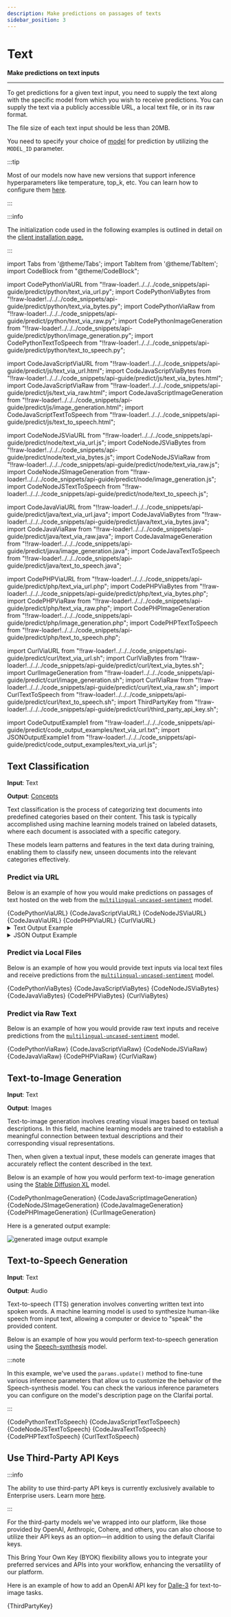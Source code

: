 ```yaml
---
description: Make predictions on passages of texts
sidebar_position: 3
---
```


# Text

**Make predictions on text inputs**
<hr />

To get predictions for a given text input, you need to supply the text along with the specific model from which you wish to receive predictions. You can supply the text via a publicly accessible URL, a local text file, or in its raw format. 

The file size of each text input should be less than 20MB.

You need to specify your choice of [model](https://clarifai.com/explore/models?filterData=%5B%7B%22field%22%3A%22input_fields%22%2C%22value%22%3A%5B%22text%22%5D%7D%5D&page=1&perPage=24) for prediction by utilizing the `MODEL_ID` parameter.

:::tip

Most of our models now have new versions that support inference hyperparameters like temperature, top_k, etc. You can learn how to configure them [here](https://docs.clarifai.com/api-guide/predict/llms/#use-hyperparameters-to-customize-llms). 

:::

:::info

The initialization code used in the following examples is outlined in detail on the [client installation page.](https://docs.clarifai.com/api-guide/api-overview/api-clients/#client-installation-instructions)

:::

import Tabs from '@theme/Tabs';
import TabItem from '@theme/TabItem';
import CodeBlock from "@theme/CodeBlock";

import CodePythonViaURL from "!!raw-loader!../../../code_snippets/api-guide/predict/python/text_via_url.py";
import CodePythonViaBytes from "!!raw-loader!../../../code_snippets/api-guide/predict/python/text_via_bytes.py";
import CodePythonViaRaw from "!!raw-loader!../../../code_snippets/api-guide/predict/python/text_via_raw.py";
import CodePythonImageGeneration from "!!raw-loader!../../../code_snippets/api-guide/predict/python/image_generation.py";
import CodePythonTextToSpeech from "!!raw-loader!../../../code_snippets/api-guide/predict/python/text_to_speech.py";

import CodeJavaScriptViaURL from "!!raw-loader!../../../code_snippets/api-guide/predict/js/text_via_url.html";
import CodeJavaScriptViaBytes from "!!raw-loader!../../../code_snippets/api-guide/predict/js/text_via_bytes.html";
import CodeJavaScriptViaRaw from "!!raw-loader!../../../code_snippets/api-guide/predict/js/text_via_raw.html";
import CodeJavaScriptImageGeneration from "!!raw-loader!../../../code_snippets/api-guide/predict/js/image_generation.html";
import CodeJavaScriptTextToSpeech from "!!raw-loader!../../../code_snippets/api-guide/predict/js/text_to_speech.html";

import CodeNodeJSViaURL from "!!raw-loader!../../../code_snippets/api-guide/predict/node/text_via_url.js";
import CodeNodeJSViaBytes from "!!raw-loader!../../../code_snippets/api-guide/predict/node/text_via_bytes.js";
import CodeNodeJSViaRaw from "!!raw-loader!../../../code_snippets/api-guide/predict/node/text_via_raw.js";
import CodeNodeJSImageGeneration from "!!raw-loader!../../../code_snippets/api-guide/predict/node/image_generation.js";
import CodeNodeJSTextToSpeech from "!!raw-loader!../../../code_snippets/api-guide/predict/node/text_to_speech.js";

import CodeJavaViaURL from "!!raw-loader!../../../code_snippets/api-guide/predict/java/text_via_url.java";
import CodeJavaViaBytes from "!!raw-loader!../../../code_snippets/api-guide/predict/java/text_via_bytes.java";
import CodeJavaViaRaw from "!!raw-loader!../../../code_snippets/api-guide/predict/java/text_via_raw.java";
import CodeJavaImageGeneration from "!!raw-loader!../../../code_snippets/api-guide/predict/java/image_generation.java";
import CodeJavaTextToSpeech from "!!raw-loader!../../../code_snippets/api-guide/predict/java/text_to_speech.java";

import CodePHPViaURL from "!!raw-loader!../../../code_snippets/api-guide/predict/php/text_via_url.php";
import CodePHPViaBytes from "!!raw-loader!../../../code_snippets/api-guide/predict/php/text_via_bytes.php";
import CodePHPViaRaw from "!!raw-loader!../../../code_snippets/api-guide/predict/php/text_via_raw.php";
import CodePHPImageGeneration from "!!raw-loader!../../../code_snippets/api-guide/predict/php/image_generation.php";
import CodePHPTextToSpeech from "!!raw-loader!../../../code_snippets/api-guide/predict/php/text_to_speech.php";

import CurlViaURL from "!!raw-loader!../../../code_snippets/api-guide/predict/curl/text_via_url.sh";
import CurlViaBytes from "!!raw-loader!../../../code_snippets/api-guide/predict/curl/text_via_bytes.sh";
import CurlImageGeneration from "!!raw-loader!../../../code_snippets/api-guide/predict/curl/image_generation.sh";
import CurlViaRaw from "!!raw-loader!../../../code_snippets/api-guide/predict/curl/text_via_raw.sh";
import CurlTextToSpeech from "!!raw-loader!../../../code_snippets/api-guide/predict/curl/text_to_speech.sh";
import ThirdPartyKey from "!!raw-loader!../../../code_snippets/api-guide/predict/curl/third_party_api_key.sh";

import CodeOutputExample1 from "!!raw-loader!../../../code_snippets/api-guide/predict/code_output_examples/text_via_url.txt";
import JSONOutputExample1 from "!!raw-loader!../../../code_snippets/api-guide/predict/code_output_examples/text_via_url.js";

## Text Classification

**Input**: Text

**Output**: [Concepts](https://docs.clarifai.com/portal-guide/concepts/create-get-update-delete)

Text classification is the process of categorizing text documents into predefined categories based on their content. This task is typically accomplished using machine learning models trained on labeled datasets, where each document is associated with a specific category. 

These models learn patterns and features in the text data during training, enabling them to classify new, unseen documents into the relevant categories effectively.

### Predict via URL 

Below is an example of how you would make predictions on passages of text hosted on the web from the [`multilingual-uncased-sentiment`](https://clarifai.com/nlptownres/text-classification/models/multilingual-uncased-sentiment) model. 

<Tabs>
<TabItem value="python" label="Python">
    <CodeBlock className="language-python">{CodePythonViaURL}</CodeBlock>
</TabItem>

<TabItem value="js_rest" label="JavaScript (REST)">
   <CodeBlock className="language-javascript">{CodeJavaScriptViaURL}</CodeBlock>
</TabItem>

<TabItem value="nodejs" label="NodeJS">
   <CodeBlock className="language-javascript">{CodeNodeJSViaURL}</CodeBlock>
</TabItem>

<TabItem value="java" label="Java">
   <CodeBlock className="language-java">{CodeJavaViaURL}</CodeBlock>
</TabItem>

<TabItem value="php" label="PHP">
   <CodeBlock className="language-php">{CodePHPViaURL}</CodeBlock>
</TabItem>

<TabItem value="curl" label="cURL">
    <CodeBlock className="language-bash">{CurlViaURL}</CodeBlock>
</TabItem>

</Tabs>

<details>
  <summary>Text Output Example</summary>
    <CodeBlock className="language-text">{CodeOutputExample1}</CodeBlock>
</details>

<details>
  <summary>JSON Output Example</summary>
    <CodeBlock className="language-javascript">{JSONOutputExample1}</CodeBlock>
</details>

### Predict via Local Files

Below is an example of how you would provide text inputs via local text files and receive predictions from the [`multilingual-uncased-sentiment`](https://clarifai.com/nlptownres/text-classification/models/multilingual-uncased-sentiment) model. 

<Tabs>

<TabItem value="python" label="Python">
    <CodeBlock className="language-python">{CodePythonViaBytes}</CodeBlock>
</TabItem>

<TabItem value="js_rest" label="JavaScript (REST)">
   <CodeBlock className="language-javascript">{CodeJavaScriptViaBytes}</CodeBlock>
</TabItem>

<TabItem value="nodejs" label="NodeJS">
   <CodeBlock className="language-javascript">{CodeNodeJSViaBytes}</CodeBlock>
</TabItem>

<TabItem value="java" label="Java">
    <CodeBlock className="language-java">{CodeJavaViaBytes}</CodeBlock>
</TabItem>

<TabItem value="php" label="PHP">
    <CodeBlock className="language-php">{CodePHPViaBytes}</CodeBlock>
</TabItem>

<TabItem value="curl" label="cURL">
    <CodeBlock className="language-bash">{CurlViaBytes}</CodeBlock>
</TabItem>

</Tabs>


### Predict via Raw Text

Below is an example of how you would provide raw text inputs and receive predictions from the [`multilingual-uncased-sentiment`](https://clarifai.com/nlptownres/text-classification/models/multilingual-uncased-sentiment) model. 

<Tabs>
<TabItem value="python" label="Python">
    <CodeBlock className="language-python">{CodePythonViaRaw}</CodeBlock>
</TabItem>

<TabItem value="js_rest" label="JavaScript (REST)">
   <CodeBlock className="language-javascript">{CodeJavaScriptViaRaw}</CodeBlock>
</TabItem>

<TabItem value="nodejs" label="NodeJS">
   <CodeBlock className="language-javascript">{CodeNodeJSViaRaw}</CodeBlock>
</TabItem>

<TabItem value="java" label="Java">
   <CodeBlock className="language-java">{CodeJavaViaRaw}</CodeBlock>
</TabItem>

<TabItem value="php" label="PHP">
   <CodeBlock className="language-php">{CodePHPViaRaw}</CodeBlock>
</TabItem>

<TabItem value="curl" label="cURL">
    <CodeBlock className="language-bash">{CurlViaRaw}</CodeBlock>
</TabItem>

</Tabs>

## Text-to-Image Generation

**Input**: Text

**Output**: Images

Text-to-image generation involves creating visual images based on textual descriptions. In this field, machine learning models are trained to establish a meaningful connection between textual descriptions and their corresponding visual representations. 

Then, when given a textual input, these models can generate images that accurately reflect the content described in the text.

Below is an example of how you would perform text-to-image generation using the [Stable Diffusion XL](https://clarifai.com/stability-ai/stable-diffusion-2/models/stable-diffusion-xl) model.

<Tabs>

<TabItem value="python" label="Python">
    <CodeBlock className="language-python">{CodePythonImageGeneration}</CodeBlock>
</TabItem>

<TabItem value="js_rest" label="JavaScript (REST)">
   <CodeBlock className="language-javascript">{CodeJavaScriptImageGeneration}</CodeBlock>
</TabItem>

<TabItem value="nodejs" label="NodeJS">
   <CodeBlock className="language-javascript">{CodeNodeJSImageGeneration}</CodeBlock>
</TabItem>

<TabItem value="java" label="Java">
   <CodeBlock className="language-java">{CodeJavaImageGeneration}</CodeBlock>
</TabItem>

<TabItem value="php" label="PHP">
   <CodeBlock className="language-php">{CodePHPImageGeneration}</CodeBlock>
</TabItem>

<TabItem value="curl" label="cURL">
    <CodeBlock className="language-bash">{CurlImageGeneration}</CodeBlock>
</TabItem>

</Tabs>

Here is a generated output example:

![generated image output example](/img/others/gen-image_200.jpg)

## Text-to-Speech Generation

**Input**: Text

**Output**: Audio

Text-to-speech (TTS) generation involves converting written text into spoken words. A machine learning model is used to synthesize human-like speech from input text, allowing a computer or device to "speak" the provided content.

Below is an example of how you would perform text-to-speech generation using the [Speech-synthesis](https://clarifai.com/eleven-labs/audio-generation/models/speech-synthesis) model.

:::note

In this example, we've used the `params.update()` method to fine-tune various inference parameters that allow us to customize the behavior of the Speech-synthesis model. You can check the various inference parameters you can configure on the model's description page on the Clarifai portal.

:::

<Tabs>

<TabItem value="python" label="Python">
    <CodeBlock className="language-python">{CodePythonTextToSpeech}</CodeBlock>
</TabItem>

<TabItem value="js_rest" label="JavaScript (REST)">
   <CodeBlock className="language-javascript">{CodeJavaScriptTextToSpeech}</CodeBlock>
</TabItem>

<TabItem value="nodejs" label="NodeJS">
   <CodeBlock className="language-javascript">{CodeNodeJSTextToSpeech}</CodeBlock>
</TabItem>

<TabItem value="java" label="Java">
   <CodeBlock className="language-java">{CodeJavaTextToSpeech}</CodeBlock>
</TabItem>

<TabItem value="php" label="PHP">
   <CodeBlock className="language-php">{CodePHPTextToSpeech}</CodeBlock>
</TabItem>

<TabItem value="curl" label="cURL">
    <CodeBlock className="language-bash">{CurlTextToSpeech}</CodeBlock>
</TabItem>

</Tabs>

## Use Third-Party API Keys 

:::info

The ability to use third-party API keys is currently exclusively available to Enterprise users. Learn more [here](https://www.clarifai.com/pricing). 

:::

For the third-party models we've wrapped into our platform, like those provided by OpenAI, Anthropic, Cohere, and others, you can also choose to utilize their API keys as an option—in addition to using the default Clarifai keys. 

This Bring Your Own Key (BYOK) flexibility allows you to integrate your preferred services and APIs into your workflow, enhancing the versatility of our platform.

Here is an example of how to add an OpenAI API key for [Dalle-3](https://clarifai.com/openai/dall-e/models/dall-e-3) for text-to-image tasks. 

<Tabs>

<TabItem value="curl" label="cURL">
    <CodeBlock className="language-bash">{ThirdPartyKey}</CodeBlock>
</TabItem>

</Tabs>